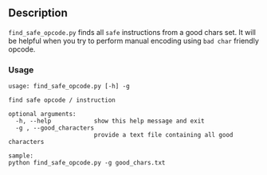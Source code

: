 ## Description
`find_safe_opcode.py` finds all `safe` instructions from a good chars set. 
It will be helpful when you try to perform manual encoding using `bad char` friendly opcode.

### Usage
```           
usage: find_safe_opcode.py [-h] -g

find safe opcode / instruction

optional arguments:
  -h, --help            show this help message and exit
  -g , --good_characters 
                        provide a text file containing all good characters

sample:
python find_safe_opcode.py -g good_chars.txt
```


 



